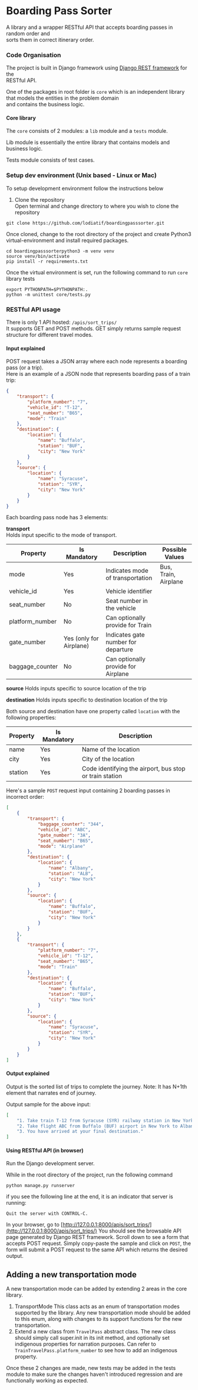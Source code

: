 
# Boarding Pass Sorter  
  
A library and a wrapper RESTful API that accepts boarding passes in random order and   
sorts them in correct itinerary order.  
  
### Code Organisation  
  
The project is built in Django framework using [Django REST framework](https://www.django-rest-framework.org) for the   
RESTful API.  
  
One of the packages in root folder is `core` which is an independent library that models the entities in the problem domain  
and contains the business logic.  
  
#### Core library  
The `core` consists of 2 modules: a `lib` module and a `tests` module.  
  
Lib module is essentially the entire library that contains models and business logic.  
  
Tests module consists of test cases.  
  
### Setup dev environment (Unix based - Linux or Mac)  
To setup development environment follow the instructions below  
1. Clone the repository  
Open terminal and change directory to where you wish to clone the repository  
```shell  
git clone https://github.com/lodiatif/boardingpasssorter.git
```  
  
Once cloned, change to the root directory of the project and create Python3 virtual-environment and install required packages.  
  
```shell  
cd boardingpasssorterpython3 -m venv venv
source venv/bin/activate
pip install -r requirements.txt
```  
  
Once the virtual environment is set, run the following command to run `core` library tests  
```shell  
export PYTHONPATH=$PYTHONPATH:.
python -m unittest core/tests.py
```  
  
### RESTful API usage  
There is only 1 API hosted: `/apis/sort_trips/`  
It supports GET and POST methods. GET simply returns sample request structure for different travel modes.  
  
 #### Input explained
POST request takes a JSON array where each node represents a boarding pass (or a trip).  
Here is an example of a JSON node that represents boarding pass of a train trip:  
  
```json  
{
    "transport": {
        "platform_number": "7",
        "vehicle_id": "T-12",
        "seat_number": "B65",
        "mode": "Train"
    },
    "destination": {
        "location": {
            "name": "Buffalo",
            "station": "BUF",
            "city": "New York"
        }
    },
    "source": {
        "location": {
            "name": "Syracuse",
            "station": "SYR",
            "city": "New York"
        }
    }
}
```  
  
Each boarding pass node has 3 elements:   
  
**transport**  
Holds input specific to the mode of transport.
  
  | Property | Is Mandatory | Description | Possible Values |
|---|---|---|---|
| mode | Yes | Indicates mode of transportation | Bus, Train, Airplane  | 
| vehicle_id | Yes | Vehicle identifier |  |
| seat_number | No | Seat number in the vehicle |  |
| platform_number | No | Can optionally provide for Train |  |
| gate_number | Yes (only for Airplane) | Indicates gate number for departure | |
| baggage_counter | No | Can optionally provide for Airplane |  |


**source**
Holds inputs specific to source location of the trip

**destination**
Holds inputs specific to destination location of the trip

Both source and destination have one property called `location` with the following properties:

  | Property | Is Mandatory | Description |
|---|---|---|
| name | Yes | Name of the location |
| city | Yes | City of the location |
| station | Yes | Code identifying the airport, bus stop or train station |

Here's a sample `POST` request input containing 2 boarding passes in incorrect order:

```json
[
    {
        "transport": {
            "baggage_counter": "344",
            "vehicle_id": "ABC",
            "gate_number": "3A",
            "seat_number": "B65",
            "mode": "Airplane"
        },
        "destination": {
            "location": {
                "name": "Albany",
                "station": "ALB",
                "city": "New York"
            }
        },
        "source": {
            "location": {
                "name": "Buffalo",
                "station": "BUF",
                "city": "New York"
            }
        }
    },
    {
        "transport": {
            "platform_number": "7",
            "vehicle_id": "T-12",
            "seat_number": "B65",
            "mode": "Train"
        },
        "destination": {
            "location": {
                "name": "Buffalo",
                "station": "BUF",
                "city": "New York"
            }
        },
        "source": {
            "location": {
                "name": "Syracuse",
                "station": "SYR",
                "city": "New York"
            }
        }
    }
]
```

 #### Output explained
Output is the sorted list of trips to complete the journey. Note: It has N+1th element that narrates end of journey.

Output sample for the above input:
```json
[
    "1. Take train T-12 from Syracuse (SYR) railway station in New York to Buffalo (BUF) railway station in New York. Seat # B65 Platform # 7",
    "2. Take flight ABC from Buffalo (BUF) airport in New York to Albany (ALB) airport in New York. Seat # B65, gate 3A. Baggage drop at counter 344",
    "3. You have arrived at your final destination."
]
```


#### Using RESTful API (in browser)

Run the Django development server.

While in the root directory of the project, run the following command

```shell
python manage.py runserver
```

if you see the following line at the end, it is an indicator that server is running:
```shell
Quit the server with CONTROL-C.
```
In your browser, go to  [http://127.0.0.1:8000/apis/sort_trips/](http://127.0.0.1:8000/apis/sort_trips/)
You should see the browsable API page generated by Django REST framework.
Scroll down to see a form that accepts POST request. Simply copy-paste the sample and click on `POST`, the form will submit a POST request to the same API which returns the desired output.


## Adding a new transportation mode
A new transportation mode can be added by extending 2 areas in the core library.
1. TransportMode
This class acts as an enum of transportation modes supported by the library. Any new transportation mode should be added to this enum, along with changes to its support functions for the new transportation.
2. Extend a new class from `TravelPass` abstract class.
The new class should simply call super.init in its init method, and optionally set indigenous properties for narration purposes. Can refer to `TrainTravelPass.platform_number` to see how to add an indigenous property.

Once these 2 changes are made, new tests may be added in the tests module to make sure the changes haven't introduced regression and are functionally working as expected.